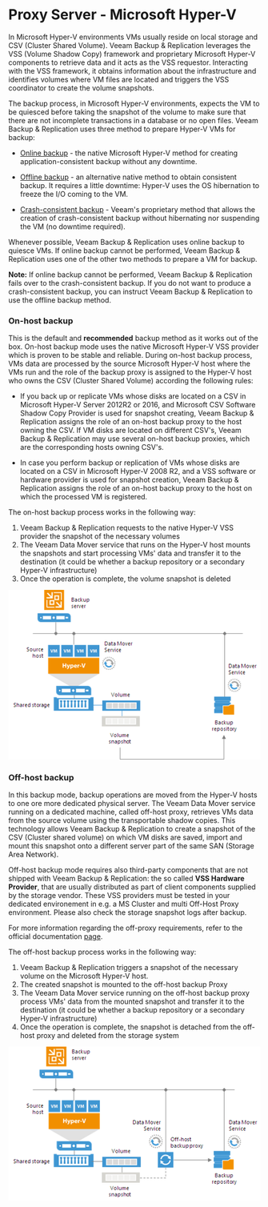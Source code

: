 # Proxy Server - Microsoft Hyper-V

In Microsoft Hyper-V environments VMs usually reside on local storage and CSV (Cluster Shared Volume). Veeam Backup & Replication leverages the VSS (Volume Shadow Copy) framework and proprietary Microsoft Hyper-V components to retrieve data and it acts as the VSS requestor. Interacting with the VSS framework, it obtains information about the infrastructure and identifies volumes where VM files are located and triggers the VSS coordinator to create the volume snapshots.

The backup process, in Microsoft Hyper-V environments, expects the VM to be quiesced before taking the snapshot of the volume to make sure that there are not incomplete transactions in a database or no open files.
Veeam Backup & Replication uses three method to prepare Hyper-V VMs for backup:
 - [Online backup](https://helpcenter.veeam.com/docs/backup/hyperv/online_backup.html?ver=95) - the native Microsoft Hyper-V method for creating application-consistent backup without any downtime.

 - [Offline backup](https://helpcenter.veeam.com/docs/backup/hyperv/offline_backup.html?ver=95) - an alternative native method to obtain consistent backup. It requires a little downtime: Hyper-V uses the OS hibernation to freeze the I/O coming to the VM.

 - [Crash-consistent backup](https://helpcenter.veeam.com/docs/backup/hyperv/crash_consistent_backup.html?ver=95) - Veeam's proprietary method that allows the creation of crash-consistent backup without hibernating nor suspending the VM (no downtime required).

 Whenever possible, Veeam Backup & Replication uses online backup to quiesce VMs. If online backup cannot be performed, Veeam Backup & Replication uses one of the other two methods to prepare a VM for backup.

**Note:** If online backup cannot be performed, Veeam Backup & Replication fails over to the crash-consistent backup.
If you do not want to produce a crash-consistent backup, you can instruct Veeam Backup & Replication to use the offline backup method.

### On-host backup
This is the default and **recommended** backup method as it works out of the box.
On-host backup mode uses the native Microsoft Hyper-V VSS provider which is proven to be stable and reliable.
During on-host backup process, VMs data are processed by the source Microsoft Hyper-V host where the VMs run and the role of the backup proxy is assigned to the Hyper-V host who owns the CSV (Cluster Shared Volume) according the following rules:

  - If you back up or replicate VMs whose disks are located on a CSV in Microsoft Hyper-V Server 2012R2 or 2016, and Microsoft CSV Software Shadow Copy Provider is used for snapshot creating, Veeam Backup & Replication assigns the role of an on-host backup proxy to the host owning the CSV. If VM disks are located on different CSV's, Veeam Backup & Replication may use several on-host backup proxies, which are the corresponding hosts owning CSV's.

  - In case you perform backup or replication of VMs whose disks are located on a CSV in Microsoft Hyper-V 2008 R2, and a VSS software or hardware provider is used for snapshot creation, Veeam Backup & Replication assigns the role of an on-host backup proxy to the host on which the processed VM is registered.

The on-host backup process works in the following way:
  1. Veeam Backup & Replication requests to the native Hyper-V VSS provider the snapshot of the necessary volumes
  2. The Veeam Data Mover service that runs on the Hyper-V host mounts the snapshots and start processing VMs' data and transfer it to the destination (it could be whether a backup repository or a secondary Hyper-V infrastructure)
  3. Once the operation is complete, the volume snapshot is deleted

  ![On-host backup mode](./onhost_backup_mode.png)

### Off-host backup
In this backup mode, backup operations are moved from the Hyper-V hosts to one ore more dedicated physical server.
The Veeam Data Mover service running on a dedicated machine, called off-host proxy, retrieves VMs data from the source volume using the transportable shadow copies. This technology allows Veeam Backup & Replication to create a snapshot of the CSV (Cluster shared volume) on which VM disks are saved, import and mount this snapshot onto a different server part of the same SAN (Storage Area Network).

Off-host backup mode requires also third-party components that are not shipped with Veeam Backup & Replication: the so called **VSS Hardware Provider**, that are usually distributed as part of client components supplied by the storage vendor. These VSS providers must be tested in your dedicated environement in e.g. a MS Cluster and multi Off-Host Proxy environment. Please also check the storage snapshot logs after backup. 

For more information regarding the off-proxy requirements, refer to the official documentation [page](https://helpcenter.veeam.com/docs/backup/hyperv/offhost_backup_proxy.html?ver=95).

The off-host backup process works in the following way:
  1. Veeam Backup & Replication triggers a snapshot of the necessary volume on the Microsoft Hyper-V host.
  2. The created snapshot is mounted to the off-host backup Proxy
  3. The Veeam Data Mover service running on the off-host backup proxy process VMs' data from the mounted snapshot and transfer it to the destination (it could be whether a backup repository or a secondary Hyper-V infrastructure)
  4. Once the operation is complete, the snapshot is detached from the off-host proxy and deleted from the storage system

  ![Off-host backup mode](offhost_backup_mode.png)
